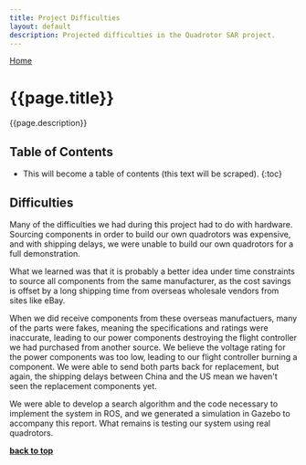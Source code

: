 ```yaml
---
title: Project Difficulties
layout: default
description: Projected difficulties in the Quadrotor SAR project.
---
```


[Home](https://ece595project.github.io/quadrotor/)

# {{page.title}}

{{page.description}}

## Table of Contents

* This will become a table of contents (this text will be scraped).
{:toc}

## Difficulties

Many of the difficulties we had during this project had to do with hardware. Sourcing components in order to build our own quadrotors was expensive, and with shipping delays, we were unable to build our own quadrotors for a full demonstration.

What we learned was that it is probably a better idea under time constraints to source all components from the same manufacturer, as the cost savings is offset by a long shipping time from overseas wholesale vendors from sites like eBay.

When we did receive components from these overseas manufactuers, many of the parts were fakes, meaning the specifications and ratings were inaccurate, leading to our power components destroying the flight controller we had purchased from another source. We believe the voltage rating for the power components was too low, leading to our flight controller burning a component. We were able to send both parts back for replacement, but again, the shipping delays between China and the US mean we haven't seen the replacement components yet.

We were able to develop a search algorithm and the code necessary to implement the system in ROS, and we generated a simulation in Gazebo to accompany this report. What remains is testing our system using real quadrotors.

**[back to top](#table-of-contents)**
